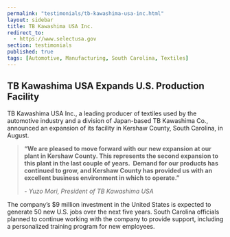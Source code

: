 ```yaml
---
permalink: "testimonials/tb-kawashima-usa-inc.html"
layout: sidebar
title: TB Kawashima USA Inc.
redirect_to:
  - https://www.selectusa.gov
section: testimonials
published: true
tags: [Automotive, Manufacturing, South Carolina, Textiles]
---
```

## TB Kawashima USA Expands&nbsp;U.S. Production Facility

TB Kawashima USA Inc., a leading producer of textiles used by the automotive industry and a division of Japan-based TB Kawashima Co., announced an expansion of its facility in Kershaw County, South Carolina, in August.&nbsp; 

>**“We are pleased to move forward with our new expansion at our plant in Kershaw County. This represents the second expansion to this plant in the last couple of years.&nbsp; Demand for our products has continued to grow, and Kershaw County has provided us with an excellent business environment in which to operate.”**
>
>_- Yuzo Mori, President of TB Kawashima USA_

The company’s $9 million investment in the United States is expected to generate 50 new U.S. jobs over the next five years. South Carolina officials planned to continue working with the company to provide support, including a personalized training program for new employees. 
   
